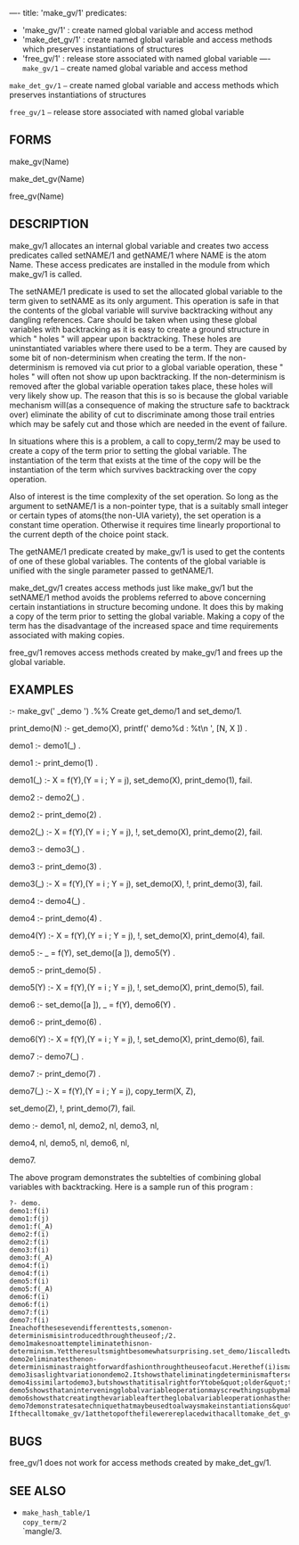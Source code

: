 —-
title: 'make_gv/1'
predicates:
 - 'make_gv/1' : create named global variable and access method
 - 'make_det_gv/1' : create named global variable and access methods which preserves instantiations of structures
 - 'free_gv/1' : release store associated with named global variable
—-
`make_gv/1` `—` create named global variable and access method

`make_det_gv/1` `—` create named global variable and access methods which preserves instantiations of structures

`free_gv/1` `—` release store associated with named global variable


## FORMS

make_gv(Name)

make_det_gv(Name)

free_gv(Name)


## DESCRIPTION

make_gv/1 allocates an internal global variable and creates two access predicates called setNAME/1 and getNAME/1 where NAME is the atom Name. These access predicates are installed in the module from which make_gv/1 is called.

The setNAME/1 predicate is used to set the allocated global variable to the term given to setNAME as its only argument. This operation is safe in that the contents of the global variable will survive backtracking without any dangling references. Care should be taken when using these global variables with backtracking as it is easy to create a ground structure in which &quot; holes &quot; will appear upon backtracking. These holes are uninstantiated variables where there used to be a term. They are caused by some bit of non-determinism when creating the term. If the non-determinism is removed via cut prior to a global variable operation, these &quot; holes &quot; will often not show up upon backtracking. If the non-determinism is removed after the global variable operation takes place, these holes will very likely show up. The reason that this is so is because the global variable mechanism will(as a consequence of making the structure safe to backtrack over) eliminate the ability of cut to discriminate among those trail entries which may be safely cut and those which are needed in the event of failure.

In situations where this is a problem, a call to copy_term/2 may be used to create a copy of the term prior to setting the global variable. The instantiation of the term that exists at the time of the copy will be the instantiation of the term which survives backtracking over the copy operation.

Also of interest is the time complexity of the set operation. So long as the argument to setNAME/1 is a non-pointer type, that is a suitably small integer or certain types of atoms(the non-UIA variety), the set operation is a constant time operation. Otherwise it requires time linearly proportional to the current depth of the choice point stack.

The getNAME/1 predicate created by make_gv/1 is used to get the contents of one of these global variables. The contents of the global variable is unified with the single parameter passed to getNAME/1.

make_det_gv/1 creates access methods just like make_gv/1 but the setNAME/1 method avoids the problems referred to above concerning certain instantiations in structure becoming undone. It does this by making a copy of the term prior to setting the global variable. Making a copy of the term has the disadvantage of the increased space and time requirements associated with making copies.

free_gv/1 removes access methods created by make_gv/1 and frees up the global variable.


## EXAMPLES

:- make_gv(' _demo ') .%% Create get_demo/1 and set_demo/1.

print_demo(N) :- get_demo(X), printf(' demo%d : %t\n ', [N, X ]) .

demo1 :- demo1(_) .

demo1 :- print_demo(1) .

demo1(_) :- X = f(Y),(Y = i ; Y = j), set_demo(X), print_demo(1), fail.

demo2 :- demo2(_) .

demo2 :- print_demo(2) .

demo2(_) :- X = f(Y),(Y = i ; Y = j), !, set_demo(X), print_demo(2), fail.

demo3 :- demo3(_) .

demo3 :- print_demo(3) .

demo3(_) :- X = f(Y),(Y = i ; Y = j), set_demo(X), !, print_demo(3), fail.

demo4 :- demo4(_) .

demo4 :- print_demo(4) .

demo4(Y) :- X = f(Y),(Y = i ; Y = j), !, set_demo(X), print_demo(4), fail.

demo5 :- _ = f(Y), set_demo([a ]), demo5(Y) .

demo5 :- print_demo(5) .

demo5(Y) :- X = f(Y),(Y = i ; Y = j), !, set_demo(X), print_demo(5), fail.

demo6 :- set_demo([a ]), _ = f(Y), demo6(Y) .

demo6 :- print_demo(6) .

demo6(Y) :- X = f(Y),(Y = i ; Y = j), !, set_demo(X), print_demo(6), fail.

demo7 :- demo7(_) .

demo7 :- print_demo(7) .

demo7(_) :- X = f(Y),(Y = i ; Y = j), copy_term(X, Z),

set_demo(Z), !, print_demo(7), fail.

demo :- demo1, nl, demo2, nl, demo3, nl,

demo4, nl, demo5, nl, demo6, nl,

demo7.

The above program demonstrates the subtelties of combining global variables with backtracking. Here is a sample run of this program :

```
?- demo.
demo1:f(i)
demo1:f(j)
demo1:f(_A)
demo2:f(i)
demo2:f(i)
demo3:f(i)
demo3:f(_A)
demo4:f(i)
demo4:f(i)
demo5:f(i)
demo5:f(_A)
demo6:f(i)
demo6:f(i)
demo7:f(i)
demo7:f(i)
Ineachofthesesevendifferenttests,somenon-determinismisintroducedthroughtheuseof;/2.
demo1makesnoattempteliminatethisnon-determinism.Yettheresultsmightbesomewhatsurprising.set_demo/1iscalledtwice;oncewithXinstantiatedtof(i),thesecondtimewithXinstantiatedtof(j).Yetwhenwefailoutofdemo1/1,print_demo/1reportsthe&quot;demo&quot;variabletohaveanuninstantiatedportion.
demo2eliminatesthenon-determinisminastraightforwardfashionthroughtheuseofacut.Herethef(i)ismadeto&quot;stick&quot;.
demo3isaslightvariationondemo2.Itshowsthateliminatingdeterminismaftersettingtheglobalvariableistoolatetomaketheinstantiations&quot;stick&quot;.
demo4issimilartodemo3,butshowsthatitisalrightforYtobe&quot;older&quot;thanthestructurecontainingit.
demo5showsthataninterveningglobalvariableoperationmayscrewthingsupbymakingYliveinaportionoftheheapwhichmustbetrailedwhenYisbound.ThecutpriortosettingtheglobalvariableisnotpermittedtoremovethetrailentrywhicheventuallycausesYtoloseitsinstantiation.
demo6showsthatcreatingthevariableaftertheglobalvariableoperationhasthesameeffectasdemo4.
demo7demonstratesatechniquethatmaybeusedtoalwaysmakeinstantiations&quot;stick&quot;.Itcreatesanewcopyofthetermandcallsset_demo/1withthisnewcopy.
Ifthecalltomake_gv/1atthetopofthefilewerereplacedwithacalltomake_det_gv/1,thenalloftheinstantiationswould&quot;stick&quot;asmake_det_gv/1automaticallymakesacopyofthetermthusdoingimplicitlywhatdemo7doesexplicitly.
```

## BUGS

free_gv/1 does not work for access methods created by make_det_gv/1.


## SEE ALSO

- `make_hash_table/1`  
`copy_term/2`  
`mangle/3.
